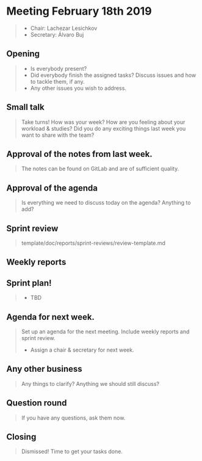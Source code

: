 # Meeting February 18th 2019
>* Chair: Lachezar Lesichkov
>* Secretary: Álvaro Buj
## Opening
>* Is everybody present?
>* Did everybody finish the assigned tasks? Discuss issues and how to tackle them, if any.
>* Any other issues you wish to address.
## Small talk
> Take turns! How was your week? How are you feeling about your workload & studies?
> Did you do any exciting things last week you want to share with the team?
## Approval of the notes from last week.
> The notes can be found on GitLab and are of sufficient quality.
## Approval of the agenda
> Is everything we need to discuss today on the agenda?
> Anything to add?
## Sprint review
> template/doc/reports/sprint-reviews/review-template.md
## Weekly reports
## Sprint plan!
>* TBD
## Agenda for next week.
> Set up an agenda for the next meeting. Include weekly reports and sprint review.
> * Assign a chair & secretary for next week.
## Any other business
> Any things to clarify? Anything we should still discuss?
## Question round
> If you have any questions, ask them now.
## Closing
> Dismissed! Time to get your tasks done.